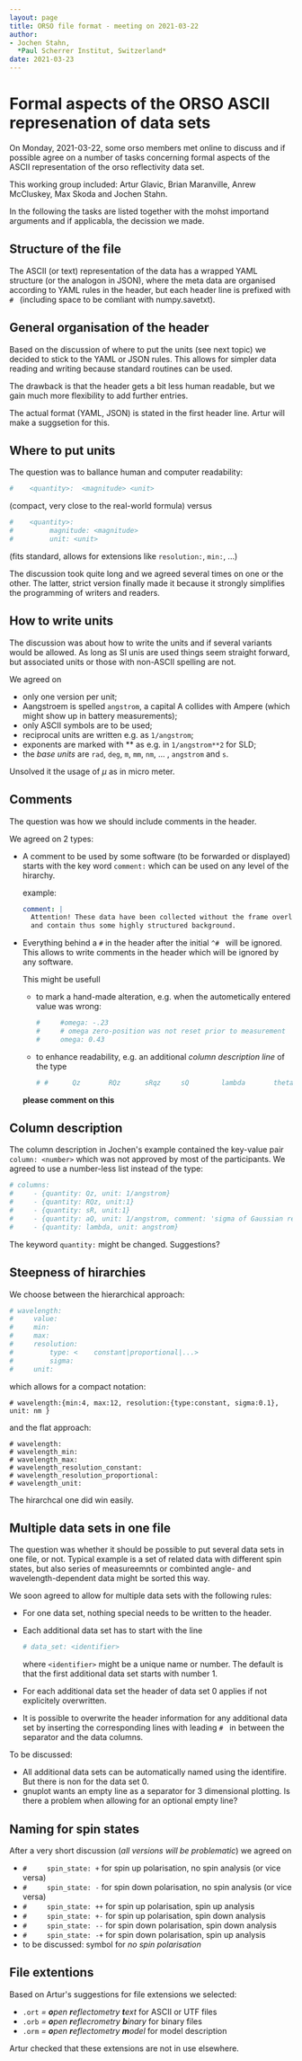 ```yaml
---
layout: page
title: ORSO file format - meeting on 2021-03-22
author:
- Jochen Stahn,  
  *Paul Scherrer Institut, Switzerland*
date: 2021-03-23
---
```



# Formal aspects of the ORSO ASCII represenation of data sets

On Monday, 2021-03-22, some orso members met online to discuss and if possible agree on a 
number of tasks concerning formal aspects of the ASCII representation of the orso reflectivity data 
set. 

This working group included: 
Artur Glavic, Brian Maranville, Anrew McCluskey, Max Skoda and Jochen Stahn. 

In the following the tasks are listed together with the mohst importand arguments and
if applicabla, the decission we made.

## Structure of the file

The ASCII (or text) representation of the data has a wrapped YAML structure
(or the analogon in JSON), where the meta data are organised according to
YAML rules in the header, but each header line is prefixed with `# ` (including 
space to be comliant with numpy.savetxt).

## General organisation of the header

Based on the discussion of where to put the units (see next topic) we decided to
stick to the YAML or JSON rules. This allows for simpler data reading and writing
because standard routines can be used.

The drawback is that the header gets a bit less human readable, but we gain
much more flexibility to add further entries.

The actual format (YAML, JSON) is stated in the first header line. Artur will
make a suggsetion for this.


## Where to put units

The question was to ballance human and computer readability:

```YAML
#    <quantity>:  <magnitude> <unit> 
```

(compact, very close to the real-world formula)
versus

```YAML
#    <quantity>:
#         magnitude: <magnitude>
#         unit: <unit>
```

(fits standard, allows for extensions like `resolution:`, `min:`, ...)

The discussion took quite long and we agreed several times on one or the other.
The latter, strict version finally made it because it strongly simplifies the
programming of writers and readers.  

## How to write units

The discussion was about how to write the units and if several variants would be 
allowed. As long as SI unis are used things seem straight forward, but associated
units or those with non-ASCII spelling are not.

We agreed on

- only one version per unit;
- Aangstroem is spelled `angstrom`, a capital A collides with Ampere (which might
  show up in battery measurements);
- only ASCII symbols are to be used;
- reciprocal units are written e.g. as `1/angstrom`;
- exponents are marked with ** as e.g. in `1/angstrom**2` for SLD;
- the *base units* are `rad`, `deg`, `m`, `mm`, `nm`, ... , `angstrom` and `s`.

Unsolved it the usage of $\mu$ as in micro meter.

## Comments

The question was how we should include comments in the header.

We agreed on 2 types:

- A comment to be used by some software (to be forwarded or displayed) starts with
  the key word `comment:` which can be used on any level of the hirarchy.

  example:

  ```YAML
  comment: |
    Attention! These data have been collected without the frame overlap mirror
    and contain thus some highly structured background.
  ```

- Everything behind a `#` in the header after the initial `^# ` will be ignored.
  This allows to write comments in the header which will be ignored by any software.
  
  This might be usefull 
  
  - to mark a hand-made alteration, e.g. when the autometically 
    entered value was wrong:

    ```YAML
    #     #omega: -.23
    #     # omega zero-position was not reset prior to measurement
    #     omega: 0.43
    ```
  
  - to enhance readability, e.g. an additional *column description line* of the type
  
    ```YAML
    # #      Qz       RQz      sRqz     sQ        lambda       theta
    ```

  **please comment on this**

## Column description

The column description in Jochen's example contained the key-value pair `column: <number>` 
which was not approved by most of the participants. We agreed to use a number-less list instead
of the type:

```YAML
# columns:
#     - {quantity: Qz, unit: 1/angstrom}
#     - {quantity: RQz, unit:1}
#     - {quantity: sR, unit:1}
#     - {quantity: aQ, unit: 1/angstrom, comment: 'sigma of Gaussian resolution function'}
#     - {quantity: lambda, unit: angstrom}
```

The keyword `quantity:` might be changed. Suggestions?

## Steepness of hirarchies

We choose between the hierarchical approach:

```YAML
# wavelength:
#     value:           
#     min:             
#     max:             
#     resolution:
#         type: <    constant|proportional|...>
#         sigma:
#     unit:            
```

which allows for a compact notation:

```
# wavelength:{min:4, max:12, resolution:{type:constant, sigma:0.1}, unit: nm }
```

and the flat approach:

```
# wavelength:                        
# wavelength_min:                    
# wavelength_max:                    
# wavelength_resolution_constant:    
# wavelength_resolution_proportional:
# wavelength_unit:                   
```

The hirarchcal one did win easily.


## Multiple data sets in one file

The question was whether it should be possible to put several data sets in one file, or not.
Typical example is a set of related data with different spin states, but also series of
measureemnts or combinted angle- and wavelength-dependent data might be sorted this way.

We soon agreed to allow for multiple data sets with the following rules:

- For one data set, nothing special needs to be written to the header.
- Each additional data set has to start with the line

  ```YAML
  # data_set: <identifier>
  ```

  where `<identifier>` might be a unique name or number. The default is that the first
  additional data set starts with number 1.
- For each additional data set the header of data set 0 applies if not explicitely
  overwritten.
- It is possible to overwrite the header information for any additional data set
  by inserting the corresponding lines with leading `# ` in between the separator
  and the data columns.
  
To be discussed: 

- All additional data sets can be automatically named using the identifire.
  But there is non for the data set 0. 
- gnuplot wants an empty line as a separator for 3 dimensional plotting. Is there
  a problem when allowing for an optional empty line?


## Naming for spin states

After a very short discussion (*all versions will be problematic*) we agreed on

- `#     spin_state: +` for spin up polarisation, no spin analysis (or vice versa)
- `#     spin_state: -` for spin down polarisation, no spin analysis (or vice versa)
- `#     spin_state: ++` for spin up polarisation, spin up analysis
- `#     spin_state: +-` for spin up polarisation, spin down analysis
- `#     spin_state: --` for spin down polarisation, spin down analysis
- `#     spin_state: -+` for spin down polarisation, spin up analysis
- to be discussed: symbol for *no spin polarisation*

## File extentions

Based on Artur's suggestions for file extensions we selected:

- `.ort` *= **o**pen **r**eflectometry **t**ext* for ASCII or UTF files
- `.orb` *= **o**pen **r**eflecrometry **b**inary* for binary files
- `.orm` *= **o**pen **r**eflectometry **m**odel* for model description

Artur checked that these extensions are not in use elsewhere.
